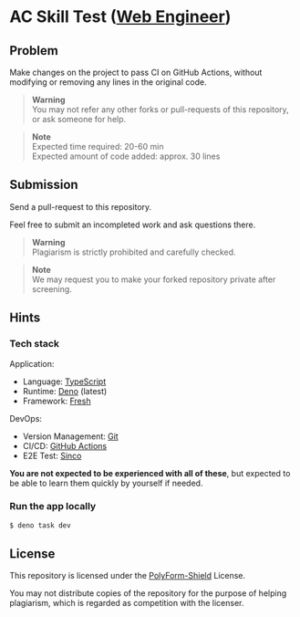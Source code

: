 # AC Skill Test ([Web Engineer](https://activeconnector.notion.site/Active-Connector-Web-Engineer-002bfe6bbd764d5e9790b51651497952))

## Problem

Make changes on the project to pass CI on GitHub Actions, without modifying or
removing any lines in the original code.

> **Warning**\
> You may not refer any other forks or pull-requests of this repository, or ask
> someone for help.

> **Note**\
> Expected time required: 20-60 min\
> Expected amount of code added: approx. 30 lines

## Submission

Send a pull-request to this repository.

Feel free to submit an incompleted work and ask questions there.

> **Warning**\
> Plagiarism is strictly prohibited and carefully checked.

> **Note**\
> We may request you to make your forked repository private after screening.

## Hints

### Tech stack

Application:

- Language: [TypeScript](https://www.typescriptlang.org/)
- Runtime: [Deno](https://deno.land/) (latest)
- Framework: [Fresh](https://fresh.deno.dev/)

DevOps:

- Version Management: [Git](https://git-scm.com/)
- CI/CD: [GitHub Actions](https://github.co.jp/features/actions)
- E2E Test: [Sinco](https://drash.land/sinco/)

**You are not expected to be experienced with all of these**, but expected to be
able to learn them quickly by yourself if needed.

### Run the app locally

```sh
$ deno task dev
```

## License

This repository is licensed under the [PolyForm-Shield](LICENSE.md) License.

You may not distribute copies of the repository for the purpose of helping
plagiarism, which is regarded as competition with the licenser.
